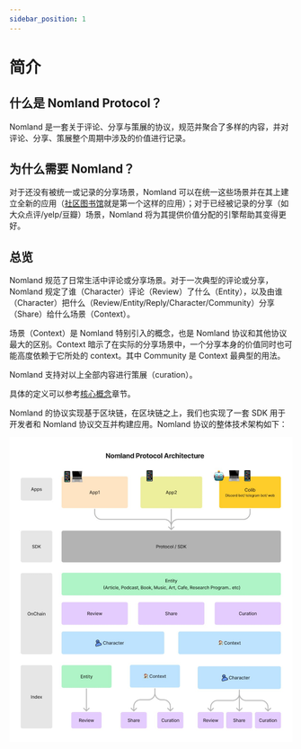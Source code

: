 ```yaml
---
sidebar_position: 1
---
```


# 简介

## 什么是 Nomland Protocol？

Nomland 是一套关于评论、分享与策展的协议，规范并聚合了多样的内容，并对评论、分享、策展整个周期中涉及的价值进行记录。

## 为什么需要 Nomland？

对于还没有被统一或记录的分享场景，Nomland 可以在统一这些场景并在其上建立全新的应用（[社区图书馆](https://colib.app)就是第一个这样的应用）；对于已经被记录的分享（如大众点评/yelp/豆瓣）场景，Nomland 将为其提供价值分配的引擎帮助其变得更好。

## 总览

Nomland 规范了日常生活中评论或分享场景。对于一次典型的评论或分享，Nomland 规定了谁（Character）评论（Review）了什么（Entity），以及由谁（Character）把什么（Review/Entity/Reply/Character/Community）分享（Share）给什么场景（Context）。

场景（Context）是 Nomland 特别引入的概念，也是 Nomland 协议和其他协议最大的区别。Context 暗示了在实际的分享场景中，一个分享本身的价值同时也可能高度依赖于它所处的 context。其中 Community 是 Context 最典型的用法。

Nomland 支持对以上全部内容进行策展（curation）。

具体的定义可以参考[核心概念](./category/core-concepts/)章节。

Nomland 的协议实现基于区块链，在区块链之上，我们也实现了一套 SDK 用于开发者和 Nomland 协议交互并构建应用。Nomland 协议的整体技术架构如下：

![](./img/nomland-arch.jpg)